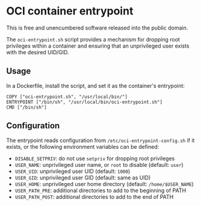 # OCI container entrypoint

This is free and unencumbered software released into the public domain.

The `oci-entrypoint.sh` script provides a mechanism for dropping root
privileges within a container and ensuring that an unprivileged user exists
with the desired UID/GID.

## Usage

In a Dockerfile, install the script, and set it as the container's entrypoint:

    COPY ["oci-entrypoint.sh", "/usr/local/bin/"]
    ENTRYPOINT ["/bin/sh", "/usr/local/bin/oci-entrypoint.sh"]
    CMD ["/bin/sh"]

## Configuration

The entrypoint reads configuration from `/etc/oci-entrypoint-config.sh` if it
exists, or the following environment variables can be defined:

- `DISABLE_SETPRIV`: do not use `setpriv` for dropping root privileges
- `USER_NAME`: unprivileged user name, or `root` to disable (default: `user`)
- `USER_UID`: unprivileged user UID (default: `1000`)
- `USER_GID`: unprivileged user GID (default: same as UID)
- `USER_HOME`: unprivileged user home directory (default: `/home/$USER_NAME`)
- `USER_PATH_PRE`: additional directories to add to the beginning of PATH
- `USER_PATH_POST`: additional directories to add to the end of PATH
